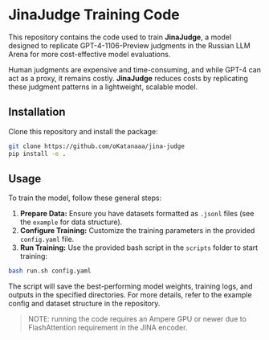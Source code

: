 # JinaJudge Training Code

This repository contains the code used to train **JinaJudge**, a model designed to replicate GPT-4-1106-Preview judgments in the Russian LLM Arena for more cost-effective model evaluations.

Human judgments are expensive and time-consuming, and while GPT-4 can act as a proxy, it remains costly. **JinaJudge** reduces costs by replicating these judgment patterns in a lightweight, scalable model.

## Installation

Clone this repository and install the package:

```bash
git clone https://github.com/oKatanaaa/jina-judge
pip install -e .
```

## Usage

To train the model, follow these general steps:

1. **Prepare Data:** Ensure you have datasets formatted as `.jsonl` files (see the `example` for data structure).
2. **Configure Training:** Customize the training parameters in the provided `config.yaml` file.
3. **Run Training:** Use the provided bash script in the `scripts` folder to start training:

```bash
bash run.sh config.yaml
```

The script will save the best-performing model weights, training logs, and outputs in the specified directories. For more details, refer to the example config and dataset structure in the repository.

> NOTE: running the code requires an Ampere GPU or newer due to FlashAttention requirement in the JINA encoder.
